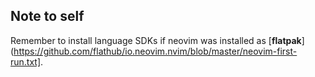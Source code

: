 ## Note to self

Remember to install language SDKs if neovim was installed as [**flatpak**](https://github.com/flathub/io.neovim.nvim/blob/master/neovim-first-run.txt].
